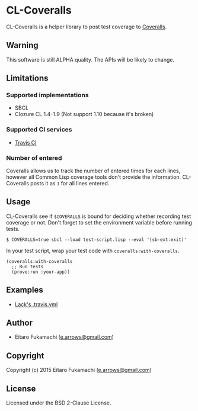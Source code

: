 # CL-Coveralls

CL-Coveralls is a helper library to post test coverage to [Coveralls](https://coveralls.io).

## Warning

This software is still ALPHA quality. The APIs will be likely to change.

## Limitations

### Supported implementations

* SBCL
* Clozure CL 1.4-1.9 (Not support 1.10 because it's broken)

### Supported CI services

* [Travis CI](https://travis-ci.org)

### Number of entered

Coveralls allows us to track the number of entered times for each lines, however all Common Lisp coverage tools don't provide the information. CL-Coveralls posts it as `1` for all lines entered.

## Usage

CL-Coveralls see if `$COVERALLS` is bound for deciding whether recording test coverage or not. Don't forget to set the environment variable before running tests.

```
$ COVERALLS=true sbcl --load test-script.lisp --eval '(sb-ext:exit)'
```

In your test script, wrap your test code with `coveralls:with-coveralls`.

```common-lisp
(coveralls:with-coveralls
  ;; Run tests
  (prove:run :your-app))
```

## Examples

* [Lack's .travis.yml](https://github.com/fukamachi/lack/blob/master/.travis.yml)

## Author

* Eitaro Fukamachi (e.arrows@gmail.com)

## Copyright

Copyright (c) 2015 Eitaro Fukamachi (e.arrows@gmail.com)

## License

Licensed under the BSD 2-Clause License.
